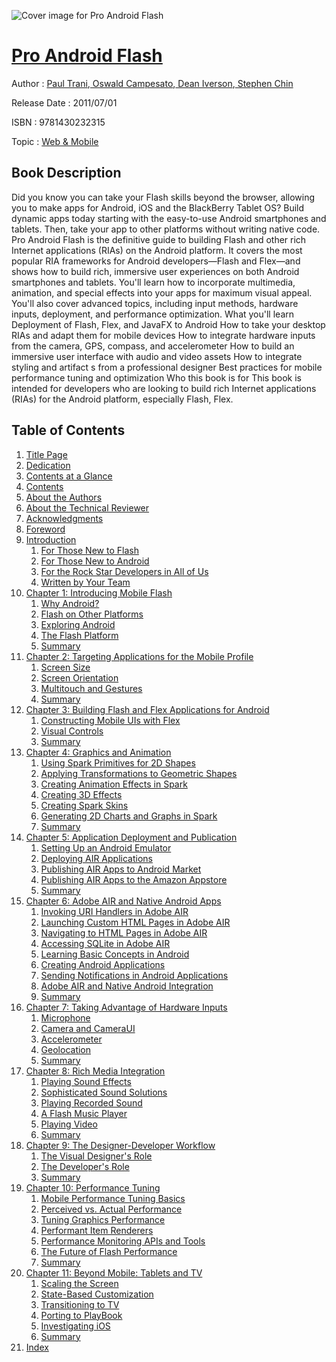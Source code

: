 ![Cover image for Pro Android Flash](https://imgdetail.ebookreading.net/cover/cover/web_mobile/EB9781430232315.jpg)

[Pro Android Flash](https://ebookreading.net/view/book/Pro+Android+Flash-EB9781430232315_1.html "Pro Android Flash")
====================================================================================================================

Author : [Paul Trani](https://ebookreading.net/search/author/Paul+Trani),[ Oswald Campesato](https://ebookreading.net/search/author/+Oswald+Campesato),[ Dean Iverson](https://ebookreading.net/search/author/+Dean+Iverson),[ Stephen Chin](https://ebookreading.net/search/author/+Stephen+Chin)

Release Date : 2011/07/01

ISBN : 9781430232315

Topic : [Web & Mobile](https://ebookreading.net/search/category/web-mobile)

Book Description
-----------------

Did you know you can take your Flash skills beyond the browser, allowing you to make apps for Android, iOS and the BlackBerry Tablet OS? Build dynamic apps today starting with the easy-to-use Android smartphones and tablets. Then, take your app to other platforms without writing native code.
Pro Android Flash is the definitive guide to building Flash and other rich Internet applications (RIAs) on the Android platform. It covers the most popular RIA frameworks for Android developers—Flash and Flex—and shows how to build rich, immersive user experiences on both Android smartphones and tablets. You'll learn how to incorporate multimedia, animation, and special effects into your apps for maximum visual appeal. You'll also cover advanced topics, including input methods, hardware inputs, deployment, and performance optimization.
What you'll learn
Deployment of Flash, Flex, and JavaFX to Android
How to take your desktop RIAs and adapt them for mobile devices
How to integrate hardware inputs from the camera, GPS, compass, and accelerometer
How to build an immersive user interface with audio and video assets
How to integrate styling and artifact s from a professional designer
Best practices for mobile performance tuning and optimization
Who this book is for
This book is intended for developers who are looking to build rich Internet applications (RIAs) for the Android platform, especially Flash, Flex.
              
Table of Contents
-----------------

1. [Title Page](https://ebookreading.net/view/book/Pro+Android+Flash-EB9781430232315_2.html)
1. [Dedication](https://ebookreading.net/view/book/Pro+Android+Flash-EB9781430232315_4.html)
1. [Contents at a Glance](https://ebookreading.net/view/book/Pro+Android+Flash-EB9781430232315_5.html#contents_at_a_glanc)
1. [Contents](https://ebookreading.net/view/book/Pro+Android+Flash-EB9781430232315_6.html#contents)
1. [About the Authors](https://ebookreading.net/view/book/Pro+Android+Flash-EB9781430232315_7.html#about_the_authors)
1. [About the Technical Reviewer](https://ebookreading.net/view/book/Pro+Android+Flash-EB9781430232315_8.html#about_the_technical)
1. [Acknowledgments](https://ebookreading.net/view/book/Pro+Android+Flash-EB9781430232315_9.html#acknowledgments)
1. [Foreword](https://ebookreading.net/view/book/Pro+Android+Flash-EB9781430232315_10.html#foreword)
1. [Introduction](https://ebookreading.net/view/book/Pro+Android+Flash-EB9781430232315_11.html#introduction)
    1. [For Those New to Flash](https://ebookreading.net/view/book/Pro+Android+Flash-EB9781430232315_11.html#for_those_new_to_fl)
    1. [For Those New to Android](https://ebookreading.net/view/book/Pro+Android+Flash-EB9781430232315_11.html#for_those_new_to_an)
    1. [For the Rock Star Developers in All of Us](https://ebookreading.net/view/book/Pro+Android+Flash-EB9781430232315_11.html#for_the_rock_star_d)
    1. [Written by Your Team](https://ebookreading.net/view/book/Pro+Android+Flash-EB9781430232315_11.html#written_by_your_tea)
1. [Chapter 1: Introducing Mobile Flash](https://ebookreading.net/view/book/Pro+Android+Flash-EB9781430232315_12.html#ch1)
    1. [Why Android?](https://ebookreading.net/view/book/Pro+Android+Flash-EB9781430232315_12.html#why_android)
    1. [Flash on Other Platforms](https://ebookreading.net/view/book/Pro+Android+Flash-EB9781430232315_12.html#flash_on_other_plat)
    1. [Exploring Android](https://ebookreading.net/view/book/Pro+Android+Flash-EB9781430232315_12.html#exploring_android)
    1. [The Flash Platform](https://ebookreading.net/view/book/Pro+Android+Flash-EB9781430232315_12.html#the_flash_platform)
    1. [Summary](https://ebookreading.net/view/book/Pro+Android+Flash-EB9781430232315_12.html#summary)
1. [Chapter 2: Targeting Applications for the Mobile Profile](https://ebookreading.net/view/book/Pro+Android+Flash-EB9781430232315_13.html#ch2)
    1. [Screen Size](https://ebookreading.net/view/book/Pro+Android+Flash-EB9781430232315_13.html#screen_size)
    1. [Screen Orientation](https://ebookreading.net/view/book/Pro+Android+Flash-EB9781430232315_13.html#screen_orientation)
    1. [Multitouch and Gestures](https://ebookreading.net/view/book/Pro+Android+Flash-EB9781430232315_13.html#multitouch_and_gest)
    1. [Summary](https://ebookreading.net/view/book/Pro+Android+Flash-EB9781430232315_13.html#Summary)
1. [Chapter 3: Building Flash and Flex Applications for Android](https://ebookreading.net/view/book/Pro+Android+Flash-EB9781430232315_14.html#ch3)
    1. [Constructing Mobile UIs with Flex](https://ebookreading.net/view/book/Pro+Android+Flash-EB9781430232315_14.html#constructing_mobile)
    1. [Visual Controls](https://ebookreading.net/view/book/Pro+Android+Flash-EB9781430232315_14.html#visual_controls)
    1. [Summary](https://ebookreading.net/view/book/Pro+Android+Flash-EB9781430232315_14.html#summary)
1. [Chapter 4: Graphics and Animation](https://ebookreading.net/view/book/Pro+Android+Flash-EB9781430232315_15.html#ch4)
    1. [Using Spark Primitives for 2D Shapes](https://ebookreading.net/view/book/Pro+Android+Flash-EB9781430232315_15.html#using_spark_primiti)
    1. [Applying Transformations to Geometric Shapes](https://ebookreading.net/view/book/Pro+Android+Flash-EB9781430232315_15.html#applying_transforma)
    1. [Creating Animation Effects in Spark](https://ebookreading.net/view/book/Pro+Android+Flash-EB9781430232315_15.html#creating_animation_)
    1. [Creating 3D Effects](https://ebookreading.net/view/book/Pro+Android+Flash-EB9781430232315_15.html#creating_3D_effects)
    1. [Creating Spark Skins](https://ebookreading.net/view/book/Pro+Android+Flash-EB9781430232315_15.html#creating_spark_skin)
    1. [Generating 2D Charts and Graphs in Spark](https://ebookreading.net/view/book/Pro+Android+Flash-EB9781430232315_15.html#generating_2d_chart)
    1. [Summary](https://ebookreading.net/view/book/Pro+Android+Flash-EB9781430232315_15.html#summary)
1. [Chapter 5: Application Deployment and Publication](https://ebookreading.net/view/book/Pro+Android+Flash-EB9781430232315_16.html#ch5)
    1. [Setting Up an Android Emulator](https://ebookreading.net/view/book/Pro+Android+Flash-EB9781430232315_16.html#setting_up_an_andro)
    1. [Deploying AIR Applications](https://ebookreading.net/view/book/Pro+Android+Flash-EB9781430232315_16.html#deploying_air_appli)
    1. [Publishing AIR Apps to Android Market](https://ebookreading.net/view/book/Pro+Android+Flash-EB9781430232315_16.html#publishing_air_apps)
    1. [Publishing AIR Apps to the Amazon Appstore](https://ebookreading.net/view/book/Pro+Android+Flash-EB9781430232315_16.html#publishing_air_apps)
    1. [Summary](https://ebookreading.net/view/book/Pro+Android+Flash-EB9781430232315_16.html#summary)
1. [Chapter 6: Adobe AIR and Native Android Apps](https://ebookreading.net/view/book/Pro+Android+Flash-EB9781430232315_17.html#ch6)
    1. [Invoking URI Handlers in Adobe AIR](https://ebookreading.net/view/book/Pro+Android+Flash-EB9781430232315_17.html#invoking_uri_handle)
    1. [Launching Custom HTML Pages in Adobe AIR](https://ebookreading.net/view/book/Pro+Android+Flash-EB9781430232315_17.html#launching_custom_ht)
    1. [Navigating to HTML Pages in Adobe AIR](https://ebookreading.net/view/book/Pro+Android+Flash-EB9781430232315_17.html#navigating_to_html_)
    1. [Accessing SQLite in Adobe AIR](https://ebookreading.net/view/book/Pro+Android+Flash-EB9781430232315_17.html#accessing_sqlite_in)
    1. [Learning Basic Concepts in Android](https://ebookreading.net/view/book/Pro+Android+Flash-EB9781430232315_17.html#learning_basic_conc)
    1. [Creating Android Applications](https://ebookreading.net/view/book/Pro+Android+Flash-EB9781430232315_17.html#creating_android_ap)
    1. [Sending Notifications in Android Applications](https://ebookreading.net/view/book/Pro+Android+Flash-EB9781430232315_17.html#sending_notificatio)
    1. [Adobe AIR and Native Android Integration](https://ebookreading.net/view/book/Pro+Android+Flash-EB9781430232315_17.html#adobe_air_and_nativ)
    1. [Summary](https://ebookreading.net/view/book/Pro+Android+Flash-EB9781430232315_17.html#summary)
1. [Chapter 7: Taking Advantage of Hardware Inputs](https://ebookreading.net/view/book/Pro+Android+Flash-EB9781430232315_18.html#ch7)
    1. [Microphone](https://ebookreading.net/view/book/Pro+Android+Flash-EB9781430232315_18.html#microphone)
    1. [Camera and CameraUI](https://ebookreading.net/view/book/Pro+Android+Flash-EB9781430232315_18.html#camera_and_cameraui)
    1. [Accelerometer](https://ebookreading.net/view/book/Pro+Android+Flash-EB9781430232315_18.html#accelerometer)
    1. [Geolocation](https://ebookreading.net/view/book/Pro+Android+Flash-EB9781430232315_18.html#geolocation)
    1. [Summary](https://ebookreading.net/view/book/Pro+Android+Flash-EB9781430232315_18.html#summary)
1. [Chapter 8: Rich Media Integration](https://ebookreading.net/view/book/Pro+Android+Flash-EB9781430232315_19.html#ch8)
    1. [Playing Sound Effects](https://ebookreading.net/view/book/Pro+Android+Flash-EB9781430232315_19.html#playing_sound_effec)
    1. [Sophisticated Sound Solutions](https://ebookreading.net/view/book/Pro+Android+Flash-EB9781430232315_19.html#sophisticated_sound)
    1. [Playing Recorded Sound](https://ebookreading.net/view/book/Pro+Android+Flash-EB9781430232315_19.html#playing_recorded_so)
    1. [A Flash Music Player](https://ebookreading.net/view/book/Pro+Android+Flash-EB9781430232315_19.html#a_flash_music_playe)
    1. [Playing Video](https://ebookreading.net/view/book/Pro+Android+Flash-EB9781430232315_19.html#playing_video)
    1. [Summary](https://ebookreading.net/view/book/Pro+Android+Flash-EB9781430232315_19.html#summary)
1. [Chapter 9: The Designer-Developer Workflow](https://ebookreading.net/view/book/Pro+Android+Flash-EB9781430232315_20.html#ch9)
    1. [The Visual Designer&#39;s Role](https://ebookreading.net/view/book/Pro+Android+Flash-EB9781430232315_20.html#the_visual_designer)
    1. [The Developer&#39;s Role](https://ebookreading.net/view/book/Pro+Android+Flash-EB9781430232315_20.html#the_developers_Role)
    1. [Summary](https://ebookreading.net/view/book/Pro+Android+Flash-EB9781430232315_20.html#summary)
1. [Chapter 10: Performance Tuning](https://ebookreading.net/view/book/Pro+Android+Flash-EB9781430232315_21.html#ch10)
    1. [Mobile Performance Tuning Basics](https://ebookreading.net/view/book/Pro+Android+Flash-EB9781430232315_21.html#mobile_performance_)
    1. [Perceived vs. Actual Performance](https://ebookreading.net/view/book/Pro+Android+Flash-EB9781430232315_21.html#perceived_vs_dot_ac)
    1. [Tuning Graphics Performance](https://ebookreading.net/view/book/Pro+Android+Flash-EB9781430232315_21.html#tuning_graphics_per)
    1. [Performant Item Renderers](https://ebookreading.net/view/book/Pro+Android+Flash-EB9781430232315_21.html#performant_item_ren)
    1. [Performance Monitoring APIs and Tools](https://ebookreading.net/view/book/Pro+Android+Flash-EB9781430232315_21.html#performance_monitor)
    1. [The Future of Flash Performance](https://ebookreading.net/view/book/Pro+Android+Flash-EB9781430232315_21.html#the_future_of_flash)
    1. [Summary](https://ebookreading.net/view/book/Pro+Android+Flash-EB9781430232315_21.html#summary)
1. [Chapter 11: Beyond Mobile: Tablets and TV](https://ebookreading.net/view/book/Pro+Android+Flash-EB9781430232315_22.html#ch11)
    1. [Scaling the Screen](https://ebookreading.net/view/book/Pro+Android+Flash-EB9781430232315_22.html#scaling_the_screen)
    1. [State-Based Customization](https://ebookreading.net/view/book/Pro+Android+Flash-EB9781430232315_22.html#state-Based_Customi)
    1. [Transitioning to TV](https://ebookreading.net/view/book/Pro+Android+Flash-EB9781430232315_22.html#transitioning_to_tv)
    1. [Porting to PlayBook](https://ebookreading.net/view/book/Pro+Android+Flash-EB9781430232315_22.html#porting_to_playbook)
    1. [Investigating iOS](https://ebookreading.net/view/book/Pro+Android+Flash-EB9781430232315_22.html#investigating_ios)
    1. [Summary](https://ebookreading.net/view/book/Pro+Android+Flash-EB9781430232315_22.html#summary)
1. [Index](https://ebookreading.net/view/book/Pro+Android+Flash-EB9781430232315_23.html#index)
